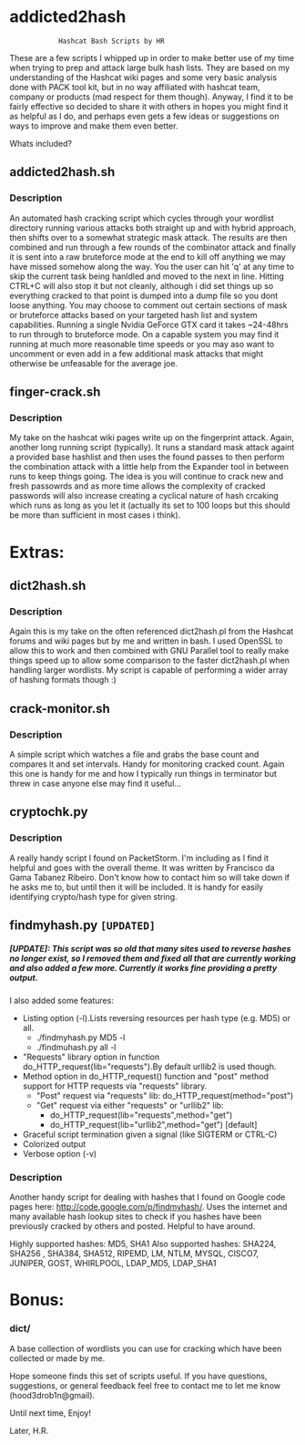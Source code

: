 # addicted2hash

				Hashcat Bash Scripts by HR

These are a few scripts I whipped up in order to make better use of my time when trying to prep and attack large bulk hash lists. They are based on my understanding of the Hashcat wiki pages and some very basic analysis done with PACK tool kit, but in no way affiliated with hashcat team, company or products (mad respect for them though). Anyway, I find it to be fairly effective so decided to share it with others in hopes you might find it as helpful as I do, and perhaps even gets a few ideas or suggestions on ways to improve and make them even better.

Whats included?
## addicted2hash.sh  
### Description 
An automated hash cracking script which cycles through your wordlist directory running various attacks both straight up and with hybrid approach, then shifts over to a somewhat strategic mask attack. The results are then combined and run through a few rounds of the combinator attack and finally it is sent into a raw bruteforce mode at the end to kill off anything we may have missed somehow along the way. You the user can hit 'q' at any time to skip the current task being hanldled and moved to the next in line. Hitting CTRL+C will also stop it but not cleanly, although i did set things up so everything cracked to that point is dumped into a dump file so you dont loose anything. You may choose to comment out certain sections of mask or bruteforce attacks based on your targeted hash list and system capabilities. Running a single Nvidia GeForce GTX card it takes ~24-48hrs to run through to bruteforce mode. On a capable system you may find it running at much more reasonable time speeds or you may aso want to uncomment or even add in a few additional mask attacks that might otherwise be unfeasable for the average joe. 

## finger-crack.sh  
### Description 
My take on the hashcat wiki pages write up on the fingerprint attack. Again, another long running script (typically). It runs a standard mask attack againt a provided base hashlist and then uses the found passes to then perform the combination attack with a little help from the Expander tool in between runs to keep things going. The idea is you will continue to crack new and fresh passowrds and as more time allows the complexity of cracked passwords will also increase creating a cyclical nature of hash crcaking which runs as long as you let it (actually its set to 100 loops but this should be more than sufficient in most cases i think).


# Extras:  

## dict2hash.sh
### Description 
Again this is my take on the often referenced dict2hash.pl from the Hashcat forums and wiki pages but by me and written in bash. I used OpenSSL to allow this to work and then combined with GNU Parallel tool to really make things speed up to allow some comparison to the faster dict2hash.pl when handling larger wordlists. My script is capable of performing a wider array of hashing formats though :)

## crack-monitor.sh  
### Description
A simple script which watches a file and grabs the base count and compares it and set intervals. Handy for monitoring cracked count. Again this one is handy for me and how I typically run things in terminator but threw in case anyone else may find it useful...

## cryptochk.py
### Description
A really handy script I found on PacketStorm. I'm including as I find it helpful and goes with the overall theme. It was written by Francisco da Gama Tabanez Ribeiro. Don't know how to contact him so will take down if he asks me to, but until then it will be included. It is handy for easily identifying crypto/hash type for given string.

## findmyhash.py  `[UPDATED]`

##### [UPDATE]: This script was so old that many sites used to reverse hashes no longer exist, so I removed them and fixed all that are currently working and also added a few more.  Currently it works fine providing a pretty output.  

I also added some features:  

  - Listing option (-l).Lists reversing resources per hash type (e.g. MD5) or all.
  	  - ./findmyhash.py MD5 -l
  	  - ./findmuhash.py all -l
  - "Requests" library option in function do_HTTP_request(lib="requests").By default urllib2 is used though.
  - Method option in do_HTTP_request() function and "post" method support for HTTP requests via "requests" library.
  	- "Post" request via "requests" lib: do_HTTP_request(method="post")
  	- "Get" request via either "requests" or "urllib2" lib:
  		- do_HTTP_request(lib="requests",method="get")
  		- do_HTTP_request(lib="urllib2",method="get") [default]
  - Graceful script termination given a signal (like SIGTERM or CTRL-C)
  - Colorized output
  - Verbose option (-v)
### Description
  Another handy script for dealing with hashes that I found on Google code pages here: http://code.google.com/p/findmyhash/. Uses the internet and many available hash lookup sites to check if you hashes have been previously cracked by others and posted. Helpful to have around.
  
  Highly supported hashes: MD5, SHA1
  Also supported hashes: SHA224, SHA256 , SHA384, SHA512, RIPEMD, LM, NTLM, MYSQL, CISCO7, JUNIPER, GOST, WHIRLPOOL, LDAP_MD5, LDAP_SHA1  


# Bonus: 
### dict/
A base collection of wordlists you can use for cracking which have been collected or made by me.


Hope someone finds this set of scripts useful. If you have questions, suggestions, or general feedback feel free to contact me to let me know (hood3drob1n@gmail).

Until next time, Enjoy!

Later,
H.R.
